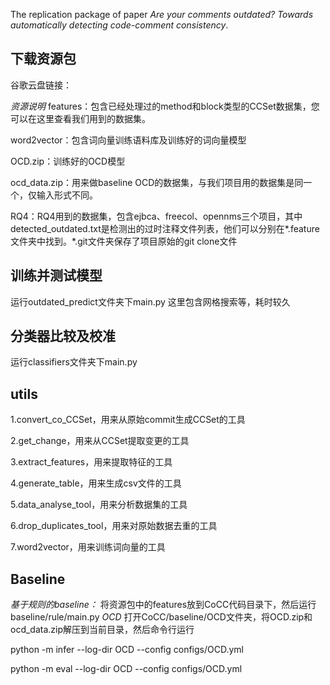 The replication package of paper _Are your comments outdated? Towards automatically detecting code-comment consistency_.
## 下载资源包
谷歌云盘链接：

*资源说明*
features：包含已经处理过的method和block类型的CCSet数据集，您可以在这里查看我们用到的数据集。

word2vector：包含词向量训练语料库及训练好的词向量模型

OCD.zip：训练好的OCD模型

ocd_data.zip：用来做baseline OCD的数据集，与我们项目用的数据集是同一个，仅输入形式不同。

RQ4：RQ4用到的数据集，包含ejbca、freecol、opennms三个项目，其中detected_outdated.txt是检测出的过时注释文件列表，他们可以分别在*.feature文件夹中找到。\*.git文件夹保存了项目原始的git clone文件
## 训练并测试模型
运行outdated_predict文件夹下main.py
这里包含网格搜索等，耗时较久
## 分类器比较及校准
运行classifiers文件夹下main.py
## utils
1.convert_co_CCSet，用来从原始commit生成CCSet的工具

2.get_change，用来从CCSet提取变更的工具

3.extract_features，用来提取特征的工具

4.generate_table，用来生成csv文件的工具

5.data_analyse_tool，用来分析数据集的工具

6.drop_duplicates_tool，用来对原始数据去重的工具

7.word2vector，用来训练词向量的工具
## Baseline
*基于规则的baseline：*
将资源包中的features放到CoCC代码目录下，然后运行baseline/rule/main.py
*OCD*
打开CoCC/baseline/OCD文件夹，将OCD.zip和ocd_data.zip解压到当前目录，然后命令行运行

python -m infer --log-dir OCD --config configs/OCD.yml

python -m eval --log-dir OCD --config configs/OCD.yml
